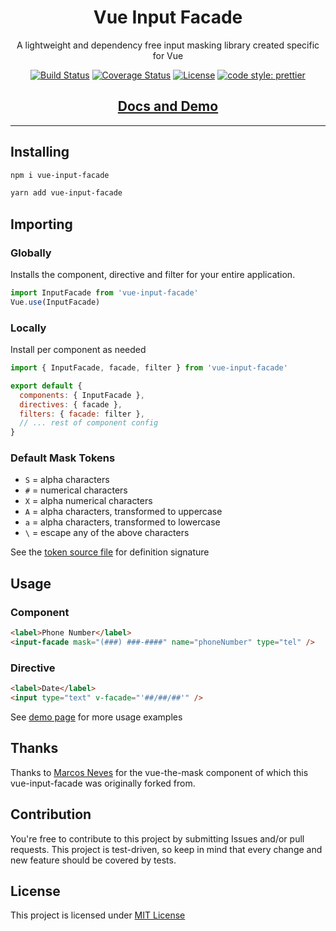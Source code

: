 <div align="center" markdown="1" style="text-align:center">

# Vue Input Facade

A lightweight and dependency free input masking library created specific for Vue

[![Build Status](https://travis-ci.org/RonaldJerez/vue-input-facade.svg?branch=master)](https://travis-ci.org/RonaldJerez/vue-input-facade)
[![Coverage Status](https://coveralls.io/repos/github/RonaldJerez/vue-input-facade/badge.svg?branch=master&service=github)](https://coveralls.io/github/RonaldJerez/vue-input-facade?branch=master&service=github)
[![License](https://img.shields.io/badge/license-MIT-blue.svg)](LICENSE)
[![code style: prettier](https://img.shields.io/badge/code_style-prettier-ff69b4.svg)](https://github.com/prettier/prettier)

<div class="hide" markdown="1">

## [Docs and Demo](https://ronaldjerez.github.io/vue-input-facade)

</div>

---

</div>

## Installing

```bash
npm i vue-input-facade
```

```bash
yarn add vue-input-facade
```

## Importing

### Globally

Installs the component, directive and filter for your entire application.

```javascript
import InputFacade from 'vue-input-facade'
Vue.use(InputFacade)
```

### Locally

Install per component as needed

```javascript
import { InputFacade, facade, filter } from 'vue-input-facade'

export default {
  components: { InputFacade },
  directives: { facade },
  filters: { facade: filter },
  // ... rest of component config
}
```

### Default Mask Tokens

+ `S` = alpha characters
+ `#` = numerical characters
+ `X` = alpha numerical characters
+ `A` = alpha characters, transformed to uppercase
+ `a` = alpha characters, transformed to lowercase
+ `\` = escape any of the above characters

See the [token source file](https://github.com/RonaldJerez/vue-input-facade/blob/master/src/tokens.js) for definition signature

<div class="hide" markdown="1">

## Usage

### Component

```html
<label>Phone Number</label>
<input-facade mask="(###) ###-####" name="phoneNumber" type="tel" />
```

### Directive

```html
<label>Date</label>
<input type="text" v-facade="'##/##/##'" />
```

See [demo page](https://ronaldjerez.github.io/vue-input-facade) for more usage examples

## Thanks

Thanks to [Marcos Neves](https://vuejs-tips.github.io/) for the vue-the-mask component of which this vue-input-facade was originally forked from.

## Contribution

You're free to contribute to this project by submitting Issues and/or pull requests. This project is test-driven, so keep in mind that every change and new feature should be covered by tests.

## License

This project is licensed under [MIT License](http://en.wikipedia.org/wiki/MIT_License)

</div>
